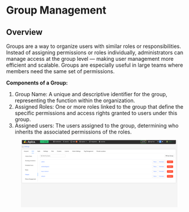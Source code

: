 # Group Management

## Overview

Groups are a way to organize users with similar roles or responsibilities. Instead of assigning permissions or roles individually, administrators can manage access at the group level — making user management more efficient and scalable. Groups are especially useful in large teams where members need the same set of permissions.

**Components of a Group:**

1. Group Name: A unique and descriptive identifier for the group, representing the function within the organization.
2. Assigned Roles: One or more roles linked to the group that define the specific permissions and access rights granted to users under this group.
3. Assigned users: The users assigned to the group, determining who inherits the associated permissions of the roles.

<figure><img src="../../../.gitbook/assets/image (1096).png" alt=""><figcaption></figcaption></figure>
